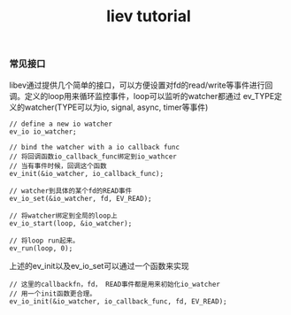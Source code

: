 ﻿---
title: liev tutorial
---
### 常见接口
libev通过提供几个简单的接口，可以方便设置对fd的read/write等事件进行回调。定义的loop用来循环监控事件，loop可以监听的watcher都通过
ev_TYPE定义的watcher(TYPE可以为io, signal, async, timer等事件)
>
	// define a new io watcher
	ev_io io_watcher;
	
	// bind the watcher with a io callback func
	// 将回调函数io_callback_func绑定到io_wathcer
	// 当有事件时候，回调这个函数
	ev_init(&io_watcher, io_callback_func);
	
	// watcher到具体的某个fd的READ事件
	ev_io_set(&io_watcher, fd, EV_READ);
	
	// 将watcher绑定到全局的loop上
	ev_io_start(loop, &io_watcher);
	
	// 将loop run起来。
	ev_run(loop, 0);
	
上述的ev_init以及ev_io_set可以通过一个函数来实现
> 
	// 这里的callbackfn，fd， READ事件都是用来初始化io_watcher
	// 用一个init函数更合理。
	ev_io_init(&io_watcher, io_callback_func, fd, EV_READ);

	